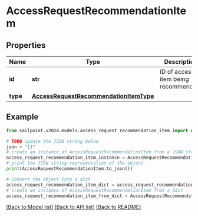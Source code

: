 # AccessRequestRecommendationItem


## Properties

Name | Type | Description | Notes
------------ | ------------- | ------------- | -------------
**id** | **str** | ID of access item being recommended. | [optional] 
**type** | [**AccessRequestRecommendationItemType**](AccessRequestRecommendationItemType.md) |  | [optional] 

## Example

```python
from sailpoint.v2024.models.access_request_recommendation_item import AccessRequestRecommendationItem

# TODO update the JSON string below
json = "{}"
# create an instance of AccessRequestRecommendationItem from a JSON string
access_request_recommendation_item_instance = AccessRequestRecommendationItem.from_json(json)
# print the JSON string representation of the object
print(AccessRequestRecommendationItem.to_json())

# convert the object into a dict
access_request_recommendation_item_dict = access_request_recommendation_item_instance.to_dict()
# create an instance of AccessRequestRecommendationItem from a dict
access_request_recommendation_item_from_dict = AccessRequestRecommendationItem.from_dict(access_request_recommendation_item_dict)
```
[[Back to Model list]](../README.md#documentation-for-models) [[Back to API list]](../README.md#documentation-for-api-endpoints) [[Back to README]](../README.md)


